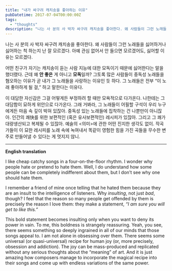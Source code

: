 ```yaml
---
title: "내가 싸구려 캐치송을 좋아하는 이유"
pubDatetime: 2017-07-04T00:00:00Z
tags:
  - "thoughts"
description: "나는 사 분의 사 박자 싸구려 캐치송을 좋아한다. 왜 사람들이 그런 노래들을 싫어하거나 싫어하는 척 하는지 난 잘 모르겠다. 아예 관심 없어서 안 들으면 모르겠어도, 싫어할 이유는 모르겠다."
---
```


나는 사 분의 사 박자 싸구려 캐치송을 좋아한다. 
왜 사람들이 그런 노래들을 싫어하거나 싫어하는 척 하는지 난 잘 모르겠다. 아예 관심 없어서 안 들으면 모르겠어도, 싫어할 이유는 모르겠다.

어떤 친구가 자기는 캐치송이 듣는 사람 지능에 대한 모독이기 때문에 싫어한다는 말을 했더랬다.
근데 왜 **안 좋은** 게 아니고 **모독**일까? 그토록 많은 사람들이 중독성 노래들을 혐오하는 이유가 곧 내가 그 노래들을 사랑하는 이유인 듯 하다. 
그 노래들은 전부 “이 노래 좋아하게 될 걸,” 하고 말한다는 이유다.

이 대담한 자신감은 그걸 어떻게든 부정하려 할 때만 모욕적으로 다가온다. 
나한테는 그 대담함이 묘하게 위안으로 다가온다. 
그래 거봐라, 그 노래들이 어필할 구석이 우리 누구에게든 마음 속 깊이 박혀 있잖아. 중독성 있는 노래들에 집착하는 건 나뿐만이 아니잖아. 
인간의 쾌快를 위한 보편적인 (혹은 유사보편적인) 레시피가 있잖아. 
그리고 그 쾌가 대량생산되고 복제될 수 있잖아. 예술의 <의미>에 관한 어떤 진지한 생각도 없이. 
작곡가들이 이 묘한 레시피를 노래 속에 녹여내서 똑같이 영험한 힘을 가진 곡들을 무수한 변주로 만들어낼 수 있다는 게 멋지지 않니.

---

**English translation**

I like cheap catchy songs in a four-on-the-floor rhythm. 
I wonder why people hate or pretend to hate them. 
Well, I do understand how some people can be completely indifferent about them, but I don’t see why one should hate them.

I remember a friend of mine once telling that he hated them because they are an insult to the intelligence of listeners.
Why *insulting*, not just *bad*, though? I feel that the reason so many people get offended by them is precisely the reason I love them: they make a statement, *“I am sure you will get to like this.”*

This bold statement becomes insulting only when you want to deny its power in vain. 
To me, this boldness is strangely reassuring. Yeah, you see, there seems something so deeply ingrained in all of our minds that those songs appeal to. 
I am not alone in obsessing over them. There seems some universal (or quasi-universal) recipe for human joy (or, more precisely, obsession and addiction). 
The joy can be mass-produced and replicated without any serious thoughts about the “meaning” of art. 
And it is just amazing how composers manage to incorporate the magical recipe into their songs and come up with endless variations of the same power.
